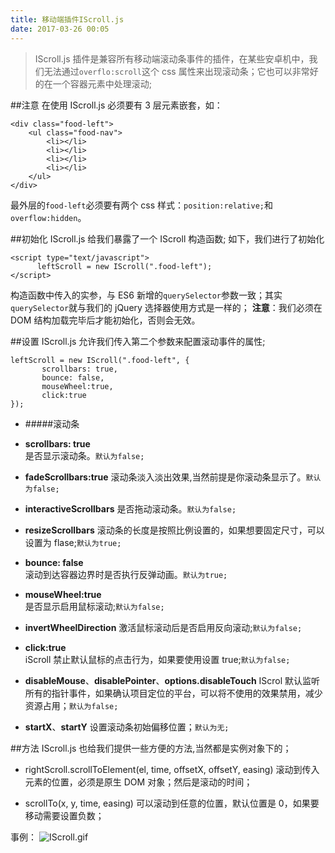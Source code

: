 ```yaml
---
title: 移动端插件IScroll.js
date: 2017-03-26 00:05
---
```


> IScroll.js 插件是兼容所有移动端滚动条事件的插件，在某些安卓机中，我们无法通过`overflo:scroll`这个 css 属性来出现滚动条；它也可以非常好的在一个容器元素中处理滚动;

##注意
在使用 IScroll.js 必须要有 3 层元素嵌套，如：

```
<div class="food-left">
    <ul class="food-nav">
        <li></li>
        <li></li>
        <li></li>
        <li></li>
    </ul>
</div>
```

最外层的`food-left`必须要有两个 css 样式：`position:relative;`和`overflow:hidden`。

##初始化
IScroll.js 给我们暴露了一个 IScroll 构造函数;
如下，我们进行了初始化

```
<script type="text/javascript">
      leftScroll = new IScroll(".food-left");
</script>
```

构造函数中传入的实参，与 ES6 新增的`querySelector`参数一致；其实`querySelector`就与我们的 jQuery 选择器使用方式是一样的；
**注意**：我们必须在 DOM 结构加载完毕后才能初始化，否则会无效。

##设置
IScroll.js 允许我们传入第二个参数来配置滚动事件的属性;

```
leftScroll = new IScroll(".food-left", {
       scrollbars: true,
       bounce: false,
       mouseWheel:true,
       click:true
});
```

- #####滚动条
- **scrollbars: true**  
  是否显示滚动条。`默认为false;`
- **fadeScrollbars:true**
  滚动条淡入淡出效果,当然前提是你滚动条显示了。`默认为false;`
- **interactiveScrollbars**
  是否拖动滚动条。`默认为false;`
- **resizeScrollbars**
  滚动条的长度是按照比例设置的，如果想要固定尺寸，可以设置为 flase;`默认为true;`

- **bounce: false**  
  滚动到达容器边界时是否执行反弹动画。`默认为true;`
- **mouseWheel:true**  
  是否显示启用鼠标滚动;`默认为false;`
- **invertWheelDirection**
  激活鼠标滚动后是否启用反向滚动;`默认为false;`
- **click:true**  
  iScroll 禁止默认鼠标的点击行为，如果要使用设置 true;`默认为false;`
- **disableMouse**、**disablePointer**、**options.disableTouch**
  IScrol 默认监听所有的指针事件，如果确认项目定位的平台，可以将不使用的效果禁用，减少资源占用；`默认为false;`
- **startX**、**startY**
  设置滚动条初始偏移位置；`默认为无;`

##方法
IScroll.js 也给我们提供一些方便的方法,当然都是实例对象下的；

- rightScroll.scrollToElement(el, time, offsetX, offsetY, easing)
  滚动到传入元素的位置，必须是原生 DOM 对象；然后是滚动的时间；

- scrollTo(x, y, time, easing)
  可以滚动到任意的位置，默认位置是 0，如果要移动需要设置负数；

事例：
![IScroll.gif](http://upload-images.jianshu.io/upload_images/912092-37edf6eeffa24dea.gif?imageMogr2/auto-orient/strip)
